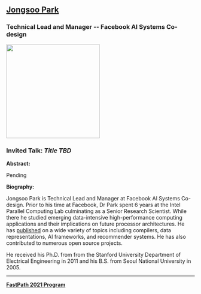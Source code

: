 ## [Jongsoo Park](https://sites.google.com/site/jongsoopark)
### Technical Lead and Manager -- Facebook AI Systems Co-design

<img src="https://avatars.githubusercontent.com/u/5545022?s=460&u=f8712206bc830a7e7984c24314aa9f5801d24192&v=4" width="250">

### Invited Talk:  *Title TBD*

**Abstract:**

Pending

**Biography:**

Jongsoo Park is Technical Lead and Manager at Facebook AI Systems Co-design.  Prior to his time at Facebook, Dr Park spent 6 years at the Intel 
Parallel Computing Lab culminating as a Senior Research Scientist.  While there he studied emerging data-intensive high-performance computing applications and their implications on future processor architectures.  He has [published](https://scholar.google.com/citations?user=dlX-GboAAAAJ&hl=en) on a wide variety of topics including  compilers, data representations, AI frameworks, and recommender systems.  He has also contributed to numerous open source projects.

He received his Ph.D. from from the Stanford University Department of Electrical Engineering in 2011 and his B.S. from Seoul National University in 2005.


----
**[FastPath 2021 Program](https://tinyurl.com/fastpath2021/Program)**
